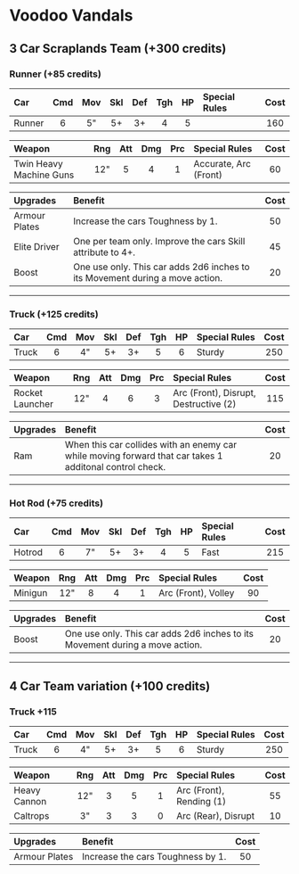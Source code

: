 # Voodoo Vandals

## 3 Car Scraplands Team (+300 credits)

### Runner (+85 credits)

| Car                | Cmd | Mov | Skl | Def | Tgh | HP  | Special Rules         | Cost   |
| :----------------- | :-: | :-: | :-: | :-: | :-: | :-: | :---------------------| :----: |
| Runner             |  6  |  5" |  5+ |  3+ |  4  |  5  |                       | 160    |

| Weapon                    | Rng | Att | Dmg | Prc | Special Rules                         | Cost   |
| :------------------------ | :-: | :-: | :-: | :-: | :------------------------------------ | :----: |
| Twin Heavy Machine Guns   | 12" | 5   |  4  |  1  | Accurate, Arc (Front)                 | 60     |

| Upgrades  | Benefit | Cost   |
| :-------- | :------ | :----: |
| Armour Plates | Increase the cars Toughness by 1. | 50 |
| Elite Driver | One per team only. Improve the cars Skill attribute to 4+. | 45 |
| Boost | One use only. This car adds 2d6 inches to its Movement during a move action. | 20 |

---

### Truck (+125 credits)

| Car                | Cmd | Mov | Skl | Def | Tgh | HP  | Special Rules         | Cost   |
| :----------------- | :-: | :-: | :-: | :-: | :-: | :-: | :---------------------| :----: |
| Truck              |  6  |  4" |  5+ |  3+ |  5  |  6  | Sturdy                | 250    |

| Weapon                    | Rng | Att | Dmg | Prc | Special Rules                         | Cost   |
| :------------------------ | :-: | :-: | :-: | :-: | :------------------------------------ | :----: |
| Rocket Launcher           | 12" | 4   |  6  |  3  | Arc (Front), Disrupt, Destructive (2) | 115    |

| Upgrades  | Benefit | Cost   |
| :-------- | :------ | :----: |
| Ram | When this car collides with an enemy car while moving forward that car takes 1 additonal control check. | 20 |

---

### Hot Rod (+75 credits)

| Car                | Cmd | Mov | Skl | Def | Tgh | HP  | Special Rules         | Cost   |
| :----------------- | :-: | :-: | :-: | :-: | :-: | :-: | :---------------------| :----: |
| Hotrod             |  6  |  7" |  5+ |  3+ |  4  |  5  | Fast                  | 215    |

| Weapon                    | Rng | Att | Dmg | Prc | Special Rules                         | Cost   |
| :------------------------ | :-: | :-: | :-: | :-: | :------------------------------------ | :----: |
| Minigun                   | 12" | 8   |  4  |  1  | Arc (Front), Volley                   | 90     |

| Upgrades  | Benefit | Cost   |
| :-------- | :------ | :----: |
| Boost | One use only. This car adds 2d6 inches to its Movement during a move action. | 20 |

---

## 4 Car Team variation (+100 credits)

### Truck +115

| Car                | Cmd | Mov | Skl | Def | Tgh | HP  | Special Rules         | Cost   |
| :----------------- | :-: | :-: | :-: | :-: | :-: | :-: | :---------------------| :----: |
| Truck              |  6  |  4" |  5+ |  3+ |  5  |  6  | Sturdy                | 250    |

| Weapon                    | Rng | Att | Dmg | Prc | Special Rules                         | Cost   |
| :------------------------ | :-: | :-: | :-: | :-: | :------------------------------------ | :----: |
| Heavy Cannon              | 12" | 3   |  5  |  1  | Arc (Front), Rending (1)              | 55     |
| Caltrops                  | 3"  | 3   |  3  |  0  | Arc (Rear), Disrupt                   | 10     |

| Upgrades  | Benefit | Cost   |
| :-------- | :------ | :----: |
| Armour Plates | Increase the cars Toughness by 1. | 50 |